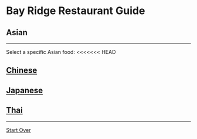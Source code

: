 # Bay Ridge Restaurant Guide
## Asian
---
Select a specific Asian food:
<<<<<<< HEAD
## [Chinese](chinese.md)
## [Japanese](japanese.md)
## [Thai](thai.md)
---
[Start Over](..home.md)